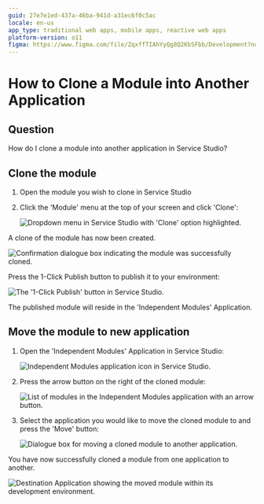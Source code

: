```yaml
---
guid: 27e7e1ed-437a-46ba-941d-a31ec6f0c5ac
locale: en-us
app_type: traditional web apps, mobile apps, reactive web apps
platform-version: o11
figma: https://www.figma.com/file/ZqxffTIAhYyQg8Q2KbSFbb/Development?node-id=1747:45
---
```


# How to Clone a Module into Another Application

## Question

How do I clone a module into another application in Service Studio?

## Clone the module

1. Open the module you wish to clone in Service Studio

1. Click the 'Module' menu at the top of your screen and click 'Clone':

    ![Dropdown menu in Service Studio with 'Clone' option highlighted.](images/clone-module-menu-clone.png "Service Studio Module Menu")

A clone of the module has now been created.

![Confirmation dialogue box indicating the module was successfully cloned.](images/clone-module-confirmation-dialogue.png "Module Cloned Confirmation Dialogue")
    
Press the 1-Click Publish button to publish it to your environment:

![The '1-Click Publish' button in Service Studio.](images/clone-module-publish-button.png "1-Click Publish Button")

The published module will reside in the 'Independent Modules' Application.

## Move the module to new application

1. Open the 'Independent Modules' Application in Service Studio:

    ![Independent Modules application icon in Service Studio.](images/clone-module-independent_modules.png "Independent Modules Application")

1. Press the arrow button on the right of the cloned module:

    ![List of modules in the Independent Modules application with an arrow button.](images/clone-module-independent_modules_list.png "List of Independent Modules")
    
1. Select the application you would like to move the cloned module to and press the 'Move' button:

    ![Dialogue box for moving a cloned module to another application.](images/clone-module-move-dialogue.png "Move Module Dialogue")

You have now successfully cloned a module from one application to another.

![Destination Application showing the moved module within its development environment.](images/clone-module-move-complete.png "Module Moved to Destination Application")
